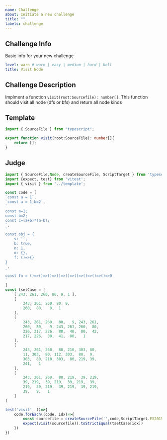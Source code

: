 ```yaml
---
name: Challenge
about: Initiate a new challenge
title: ""
labels: challenge
---
```


## Challenge Info

Basic info for your new challenge

```yaml
level: warn # warn | easy | medium | hard | hell
title: Visit Node
```

## Challenge Description

<!-- Description start -->
Implment a function `visit(root:Sourcefile): number[]`. This function should visit all node (dfs or bfs) and return all node kinds
<!-- Description End -->

## Template

```typescript
import { SourceFile } from "typescript";

export function visit(root:SourceFile): number[]{
    return [];
}
```

## Judge

```typescript
import { SourceFile,Node, createSourceFile, ScriptTarget } from 'typescript';
import {expect, test} from 'vitest';
import { visit } from '../template';

const code = [
`const a = 1`,
`const a = 1,b=2`,
`
const a=1;
const b=2;
const c=(a+b)*(a-b);
`,
`
const obj = {
    s: '',
    b: true,
    n: 1,
    o: {},
    f: ()=>{}
}
`,
`
const fn = ()=>()=>()=>()=>()=>()=>()=>()=>()=>0
`
]
const tsetCase = [
    [ 243, 261, 260, 80, 9, 1 ],
    [
        243, 261, 260, 80, 9,
        260,  80,   9,  1
    ],
    [
        243, 261, 260,  80,   9, 243, 261,
        260,  80,   9, 243, 261, 260,  80,
        226, 217, 226,  80,  40,  80,  42,
        217, 226,  80,  41,  80,   1
    ],
    [
        243, 261, 260,  80, 210, 303, 80,
        11, 303,  80, 112, 303,  80,  9,
        303,  80, 210, 303,  80, 219, 39,
        241,   1
    ],
    [
        243, 261, 260,  80, 219,  39, 219,
        39, 219,  39, 219,  39, 219,  39,
        219,  39, 219,  39, 219,  39, 219,
        39,   9,   1
    ]
]

test('visit', ()=>{
    code.forEach((code, idx)=>{
        const sourcefile = createSourceFile('',code,ScriptTarget.ES2015);
        expect(visit(sourcefile)).toStrictEqual(tsetCase[idx])
    })
})
```